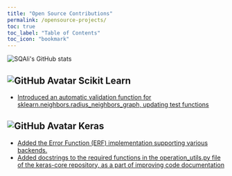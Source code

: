 ```yaml
---
title: "Open Source Contributions"
permalink: /opensource-projects/
toc: true
toc_label: "Table of Contents"
toc_icon: "bookmark"
---
```


![SQAli's GitHub stats](https://github-readme-stats.vercel.app/api?username=sqali&show_icons=true)

## ![GitHub Avatar](https://avatars.githubusercontent.com/u/365630?s=48&v=4) Scikit Learn 
- [Introduced an automatic validation function for sklearn.neighbors.radius_neighbors_graph, updating test functions](https://github.com/scikit-learn/scikit-learn/pull/27245)
 
## ![GitHub Avatar](https://avatars.githubusercontent.com/u/34455048?s=48&v=4) Keras 
- [Added the Error Function (ERF) implementation supporting various backends.](https://github.com/keras-team/keras/pull/18476)
- [Added docstrings to the required functions in the operation_utils.py file of the keras-core repository, as a part of improving code documentation](https://github.com/keras-team/keras-core/pull/514)
